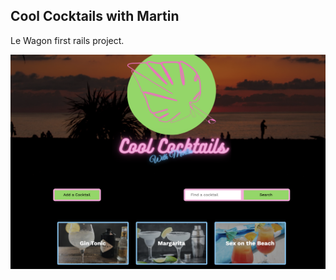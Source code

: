 ## Cool Cocktails with Martin

Le Wagon first rails project.



![alt text](https://github.com/Marremurten/Cool-Cocktails/blob/master/app/assets/images/printscr.png?raw=true)
